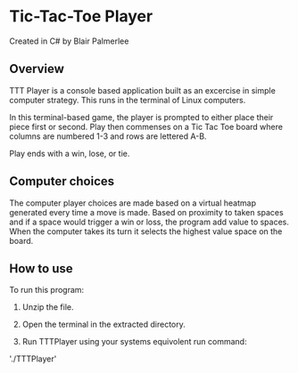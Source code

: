 # Tic-Tac-Toe Player

Created in C# by Blair Palmerlee

## Overview

TTT Player is a console based application built as an excercise in simple computer strategy. This runs in the terminal of Linux computers. 

In this terminal-based game, the player is prompted to either place their piece first or second. Play then commenses on a Tic Tac Toe board where columns are numbered 1-3 and rows are lettered A-B.

Play ends with a win, lose, or tie. 

## Computer choices

The computer player choices are made based on a virtual heatmap generated every time a move is made. Based on proximity to taken spaces and if a space would trigger a win or loss, the program add value to spaces. When the computer takes its turn it selects the highest value space on the board.

## How to use

To run this program:


1. Unzip the file.

2. Open the terminal in the extracted directory.

3. Run TTTPlayer using your systems equivolent run command: 

'./TTTPlayer'
